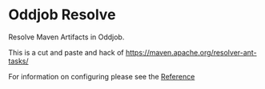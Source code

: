Oddjob Resolve 
==============

Resolve Maven Artifacts in Oddjob.

This is a cut and paste and hack of https://maven.apache.org/resolver-ant-tasks/

For information on configuring please see the
[Reference](docs/reference/README.md)

